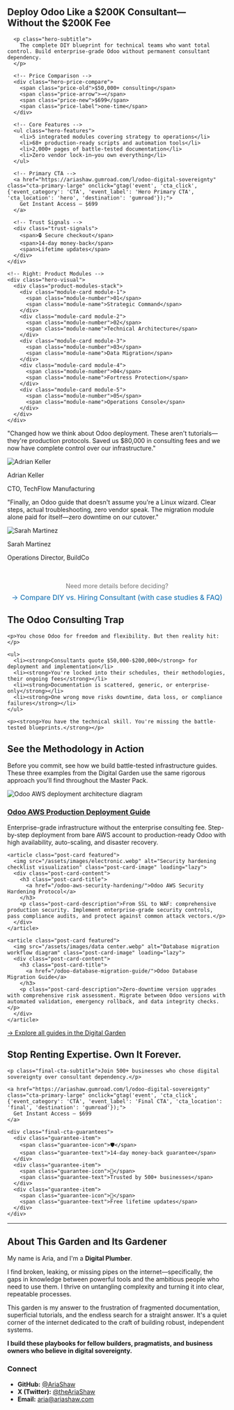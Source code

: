 <!-- Hero Conversion Section -->
<section class="hero-conversion-section">
  <div class="hero-grid">
    <!-- Left: Hero Content -->
    <div class="hero-content">
      <h1>Deploy Odoo Like a $200K Consultant—<br>Without the $200K Fee</h1>

      <p class="hero-subtitle">
        The complete DIY blueprint for technical teams who want total control. Build enterprise-grade Odoo without permanent consultant dependency.
      </p>

      <!-- Price Comparison -->
      <div class="hero-price-compare">
        <span class="price-old">$50,000+ consulting</span>
        <span class="price-arrow">→</span>
        <span class="price-new">$699</span>
        <span class="price-label">one-time</span>
      </div>

      <!-- Core Features -->
      <ul class="hero-features">
        <li>5 integrated modules covering strategy to operations</li>
        <li>68+ production-ready scripts and automation tools</li>
        <li>2,000+ pages of battle-tested documentation</li>
        <li>Zero vendor lock-in—you own everything</li>
      </ul>

      <!-- Primary CTA -->
      <a href="https://ariashaw.gumroad.com/l/odoo-digital-sovereignty" class="cta-primary-large" onclick="gtag('event', 'cta_click', {'event_category': 'CTA', 'event_label': 'Hero Primary CTA', 'cta_location': 'hero', 'destination': 'gumroad'});">
        Get Instant Access — $699
      </a>

      <!-- Trust Signals -->
      <div class="trust-signals">
        <span>🔒 Secure checkout</span>
        <span>14-day money-back</span>
        <span>Lifetime updates</span>
      </div>
    </div>

    <!-- Right: Product Modules -->
    <div class="hero-visual">
      <div class="product-modules-stack">
        <div class="module-card module-1">
          <span class="module-number">01</span>
          <span class="module-name">Strategic Command</span>
        </div>
        <div class="module-card module-2">
          <span class="module-number">02</span>
          <span class="module-name">Technical Architecture</span>
        </div>
        <div class="module-card module-3">
          <span class="module-number">03</span>
          <span class="module-name">Data Migration</span>
        </div>
        <div class="module-card module-4">
          <span class="module-number">04</span>
          <span class="module-name">Fortress Protection</span>
        </div>
        <div class="module-card module-5">
          <span class="module-number">05</span>
          <span class="module-name">Operations Console</span>
        </div>
      </div>
    </div>
  </div>
</section>

<!-- Social Proof Section -->
<section class="social-proof-section">
  <div class="social-proof-grid">
    <div class="social-proof-card">
      <p class="social-proof-quote">"Changed how we think about Odoo deployment. These aren't tutorials—they're production protocols. Saved us $80,000 in consulting fees and we now have complete control over our infrastructure."</p>
      <div class="testimonial-author">
        <img src="/assets/images/Adrian Keller.webp" alt="Adrian Keller" class="testimonial-photo no-lightbox" loading="lazy">
        <div class="testimonial-info">
          <p class="social-proof-author">Adrian Keller</p>
          <p class="social-proof-role">CTO, TechFlow Manufacturing</p>
        </div>
      </div>
    </div>
    <div class="social-proof-card">
      <p class="social-proof-quote">"Finally, an Odoo guide that doesn't assume you're a Linux wizard. Clear steps, actual troubleshooting, zero vendor speak. The migration module alone paid for itself—zero downtime on our cutover."</p>
      <div class="testimonial-author">
        <img src="/assets/images/Sarah Martinez.webp" alt="Sarah Martinez" class="testimonial-photo no-lightbox" loading="lazy">
        <div class="testimonial-info">
          <p class="social-proof-author">Sarah Martinez</p>
          <p class="social-proof-role">Operations Director, BuildCo</p>
        </div>
      </div>
    </div>
  </div>

  <!-- Link to detailed comparison -->
  <div class="section-container" style="text-align: center; margin-top: 48px;">
    <p style="color: #727272; font-size: 14px; margin-bottom: 8px;">Need more details before deciding?</p>
    <a href="/products/" style="color: #267CB9; text-decoration: none; font-size: 16px; font-weight: 500;">→ Compare DIY vs. Hiring Consultant (with case studies & FAQ)</a>
  </div>
</section>

<!-- Problem Statement Section -->
<section class="problem-section">
  <div class="section-container">
    <h2>The Odoo Consulting Trap</h2>

    <p>You chose Odoo for freedom and flexibility. But then reality hit:</p>

    <ul>
      <li><strong>Consultants quote $50,000-$200,000</strong> for deployment and implementation</li>
      <li><strong>You're locked into their schedules, their methodologies, their ongoing fees</strong></li>
      <li><strong>Documentation is scattered, generic, or enterprise-only</strong></li>
      <li><strong>One wrong move risks downtime, data loss, or compliance failures</strong></li>
    </ul>

    <p><strong>You have the technical skill. You're missing the battle-tested blueprints.</strong></p>
  </div>
</section>

<!-- Curated Guides Section -->
<section class="curated-guides-section">
  <h2>See the Methodology in Action</h2>
  <p class="curated-guides-subtitle">
    Before you commit, see how we build battle-tested infrastructure guides. These three examples from the Digital Garden use the same rigorous approach you'll find throughout the Master Pack.
  </p>

  <div class="curated-guides-grid">
    <article class="post-card featured">
      <img src="/assets/images/code.webp" alt="Odoo AWS deployment architecture diagram" class="post-card-image" loading="lazy">
      <div class="post-card-content">
        <h3 class="post-card-title">
          <a href="/odoo-aws-deployment-guide/">Odoo AWS Production Deployment Guide</a>
        </h3>
        <p class="post-card-description">Enterprise-grade infrastructure without the enterprise consulting fee. Step-by-step deployment from bare AWS account to production-ready Odoo with high availability, auto-scaling, and disaster recovery.</p>
      </div>
    </article>

    <article class="post-card featured">
      <img src="/assets/images/electronic.webp" alt="Security hardening checklist visualization" class="post-card-image" loading="lazy">
      <div class="post-card-content">
        <h3 class="post-card-title">
          <a href="/odoo-aws-security-hardening/">Odoo AWS Security Hardening Protocol</a>
        </h3>
        <p class="post-card-description">From SSL to WAF: comprehensive production security. Implement enterprise-grade security controls, pass compliance audits, and protect against common attack vectors.</p>
      </div>
    </article>

    <article class="post-card featured">
      <img src="/assets/images/data center.webp" alt="Database migration workflow diagram" class="post-card-image" loading="lazy">
      <div class="post-card-content">
        <h3 class="post-card-title">
          <a href="/odoo-database-migration-guide/">Odoo Database Migration Guide</a>
        </h3>
        <p class="post-card-description">Zero-downtime version upgrades with comprehensive risk assessment. Migrate between Odoo versions with automated validation, emergency rollback, and data integrity checks.</p>
      </div>
    </article>
  </div>

  <div class="curated-guide-link">
    <a href="/guides/">→ Explore all guides in the Digital Garden</a>
  </div>
</section>

<!-- Final CTA Section -->
<section class="final-cta-section" id="final-cta">
  <div class="final-cta-content">
    <h2>Stop Renting Expertise. Own It Forever.</h2>

    <p class="final-cta-subtitle">Join 500+ businesses who chose digital sovereignty over consultant dependency.</p>

    <a href="https://ariashaw.gumroad.com/l/odoo-digital-sovereignty" class="cta-primary-large" onclick="gtag('event', 'cta_click', {'event_category': 'CTA', 'event_label': 'Final CTA', 'cta_location': 'final', 'destination': 'gumroad'});">
      Get Instant Access — $699
    </a>

    <div class="final-cta-guarantees">
      <div class="guarantee-item">
        <span class="guarantee-icon">🛡️</span>
        <span class="guarantee-text">14-day money-back guarantee</span>
      </div>
      <div class="guarantee-item">
        <span class="guarantee-icon">👥</span>
        <span class="guarantee-text">Trusted by 500+ businesses</span>
      </div>
      <div class="guarantee-item">
        <span class="guarantee-icon">🔄</span>
        <span class="guarantee-text">Free lifetime updates</span>
      </div>
    </div>
  </div>
</section>

---

## About This Garden and Its Gardener

My name is Aria, and I'm a **Digital Plumber**.

I find broken, leaking, or missing pipes on the internet—specifically, the gaps in knowledge between powerful tools and the ambitious people who need to use them. I thrive on untangling complexity and turning it into clear, repeatable processes.

This garden is my answer to the frustration of fragmented documentation, superficial tutorials, and the endless search for a straight answer. It's a quiet corner of the internet dedicated to the craft of building robust, independent systems.

**I build these playbooks for fellow builders, pragmatists, and business owners who believe in digital sovereignty.**

### Connect

- **GitHub:** [@AriaShaw](https://github.com/AriaShaw)
- **X (Twitter):** [@theAriaShaw](https://x.com/theAriaShaw)
- **Email:** [aria@ariashaw.com](mailto:aria@ariashaw.com)
